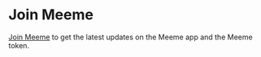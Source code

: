 # Join Meeme

[Join Meeme](https://meeme.app/join) to get the latest updates on the Meeme app and the Meeme token.

